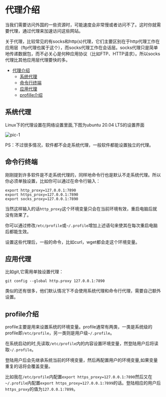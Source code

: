 # 代理介绍
当我们需要访问外国的一些资源时，可能速度会非常慢或者访问不了。这时你就需要代理，通过代理来加速访问这些网站。  

关于代理，比较常见的有socks和http(s)代理，它们主要区别在于http代理工作在应用层（ftp代理也属于这个），而socks代理工作在会话层。socks代理只是简单地传递数据包，而不必关心是何种应用协议（比如FTP、HTTP请求）。所以socks代理比其他应用层代理要快的多。

* [代理介绍](#代理介绍)
  - [系统代理](#系统代理)
  - [命令行终端](#命令行终端)
  - [应用代理](#应用代理)
  - [profille介绍](#profille介绍)

## 系统代理
Linux下的代理设置在网络设置里面,下图为ubuntu 20.04 LTS的设置界面

![pic-1](https://github.com/KiteChin/Photo-cloud/raw/master/linux_proxy/pic_proxy_sys.png)

PS：不过很多情况，软件都不会走系统代理，一般软件都能设置独立的代理。  

## 命令行终端
刚刚提到许多软件是不走系统代理的，同样地命令行也是默认不走系统代理。所以你必须单独设置，比如你可以通过在命令行输入：  

`export http_proxy=127.0.0.1:7890`  
`export https_proxy=127.0.0.1:7890`  
`export socks_proxy=127.0.0.1:7890`  

当然这样输入的话`http_proxy`这个环境变量只会在当前环境有效，重启电脑后就没有效果了。  

你可以通过修改`/etc/profile`或`~/.profile`增加上述语句来使其在每次重启电脑后都能生效。

设置这些代理后，一般的命令，比如curl，wget都会走这个环境变量。

## 应用代理
比如git,它需用单独设置代理：  

`git config --global http.proxy 127.0.0.1:7890`

类似的还有很多，他们默认情况下不会使用系统代理和命令行代理，需要自己额外设置。

## profile介绍
profile主要是用来设置系统的环境变量。profile通常有两类，一类是系统级的profile即`/etc/profile`，另一类则是用户级`~/.profile`。  

在系统启动的时,先读取`/etc/profile`内的内容设置环境变量，然登陆用户后将读取`~/.profile`。  

登陆用户后会先继承系统当前的环境变量，然后再配置用户的环境变量,如果变量重复的话将会覆盖变量。

比如我在`/etc/profile`内配置`export https_proxy=127.0.0.1:7890`然后又在`~/.profile`内配置`export https_proxy=127.0.0.1:7899`的话。登陆相应的用户后`https_proxy`的值为`127.0.0.1:7899`。    








